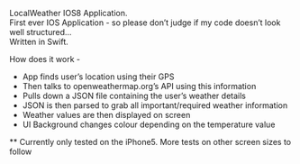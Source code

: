 LocalWeather IOS8 Application.<br />
First ever IOS Application - so please don’t judge if my code doesn’t look well structured…<br />
Written in Swift.


How does it work - 
* App finds user’s location using their GPS
* Then talks to openweathermap.org’s API using this information
* Pulls down a JSON file containing the user’s weather details
* JSON is then parsed to grab all important/required weather information
* Weather values are then displayed on screen
* UI Background changes colour depending on the temperature value

** Currently only tested on the iPhone5. More tests on other screen sizes to follow

